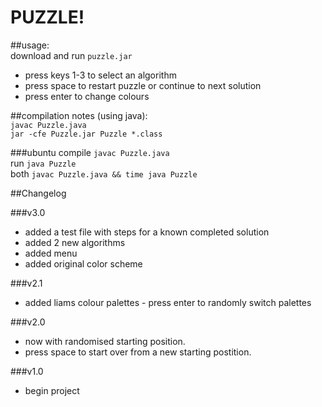 PUZZLE!	 
================

##usage:  
download and run `puzzle.jar`

- press keys 1-3 to select an algorithm
- press space to restart puzzle or continue to next solution
- press enter to change colours  

##compilation notes (using java):  
`javac Puzzle.java`  
`jar -cfe Puzzle.jar Puzzle *.class`    


###ubuntu
compile `javac Puzzle.java`   
run `java Puzzle`   
both `javac Puzzle.java && time java Puzzle`   



##Changelog

###v3.0  
- added a test file with steps for a known completed solution  
- added 2 new algorithms  
- added menu  
- added original color scheme  

###v2.1  
- added liams colour palettes - press enter to randomly switch palettes  

###v2.0  
- now with randomised starting position.  
- press space to start over from a new starting postition.  

###v1.0  
- begin project  
